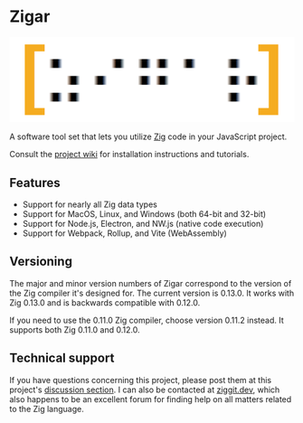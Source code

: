 # Zigar

![Logo](./docs/images/logo.png)

A software tool set that lets you utilize [Zig](https://ziglang.org/) code in your JavaScript
project.

Consult the [project wiki](https://github.com/chung-leong/zigar/wiki) for installation instructions
and tutorials.

## Features

* Support for nearly all Zig data types
* Support for MacOS, Linux, and Windows (both 64-bit and 32-bit)
* Support for Node.js, Electron, and NW.js (native code execution)
* Support for Webpack, Rollup, and Vite (WebAssembly)

## Versioning

The major and minor version numbers of Zigar correspond to the version of the Zig compiler
it's designed for. The current version is 0.13.0. It works with Zig 0.13.0 and is backwards
compatible with 0.12.0.

If you need to use the 0.11.0 Zig compiler, choose version 0.11.2 instead. It supports both
Zig 0.11.0 and 0.12.0.

## Technical support

If you have questions concerning this project, please post them at this project's
[discussion section](https://github.com/chung-leong/zigar/discussions). I can also be contacted at
[ziggit.dev](https://ziggit.dev/), which also happens to be an excellent forum for finding help on
all matters related to the Zig language.
